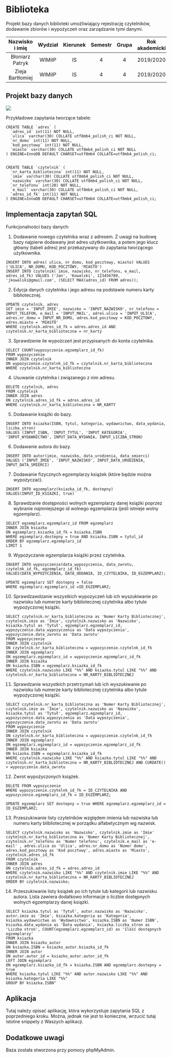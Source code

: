 # Biblioteka
Projekt bazy danych biblioteki umożliwiający rejestrację czytelników, dodawanie zbiorów i wypożyczeń oraz zarządzanie tymi danymi.

| Nazwisko i imię  | Wydział | Kierunek | Semestr | Grupa | Rok akademicki |
| :--------------: | :-----: | :------: | :-----: | :---: | :------------: |
| Błoniarz Patryk  | WIMiIP  | IS       |    4    |   4   | 2019/2020      |
| Zieja Bartłomiej | WIMiIP  | IS       |    4    |   4   | 2019/2020      |

## Projekt bazy danych
<img src="./biblioteka_bloniarz_zieja_projekt.svg">

Przykładowe zapytania tworzące tabele:
```mysql
CREATE TABLE `adres` (
  `adres_id` int(11) NOT NULL,
  `ulica` varchar(30) COLLATE utf8mb4_polish_ci NOT NULL,
  `nr_domu` int(11) NOT NULL,
  `kod_pocztowy` int(11) NOT NULL,
  `miasto` varchar(30) COLLATE utf8mb4_polish_ci NOT NULL
) ENGINE=InnoDB DEFAULT CHARSET=utf8mb4 COLLATE=utf8mb4_polish_ci;


CREATE TABLE `czytelnik` (
  `nr_karta_biblioteczna` int(11) NOT NULL,
  `imie` varchar(30) COLLATE utf8mb4_polish_ci NOT NULL,
  `nazwisko` varchar(30) COLLATE utf8mb4_polish_ci NOT NULL,
  `nr_telefonu` int(20) NOT NULL,
  `e_mail` varchar(30) COLLATE utf8mb4_polish_ci NOT NULL,
  `adres_id_fk` int(11) NOT NULL
) ENGINE=InnoDB DEFAULT CHARSET=utf8mb4 COLLATE=utf8mb4_polish_ci;
```

## Implementacja zapytań SQL
Funkcjonalności bazy danych:

1. Dodawanie nowego czytelnika wraz z adresem. Z uwagi na budowę bazy najpierw dodawany jest adres użytkownika, a potem jego klucz główny (tabeli adres) jest przekazywany do zapytania tworzącego użytkownika.
```mysql
INSERT INTO adres( ulica, nr_domu, kod_pocztowy, miasto) VALUES ('ULICA', NR_DOMU, KOD_POCZTOWY, 'MIASTO')
INSERT INTO czytelnik( imie, nazwisko, nr_telefonu, e_mail, adres_id_fk) VALUES ('Jan', 'Kowalski', 123456789, 'jkowalski@gmail.com', (SELECT MAX(adres_id) FROM adres));
```

2. Edycja danych czytelnika i jego adresu na podstawie numeru karty bibliotecznej.
```mysql
UPDATE czytelnik, adres
SET imie = 'INPUT_IMIE', nazwisko = 'INPUT_NAZWISKO', nr_telefonu = INPUT_TELEFON, e_mail = 'INPUT_MAIL', adres.ulica = 'INPUT_ULICA', adres.nr_domu = INPUT_NR_DOMU, adres.kod_pocztowy = KOD_POCZTOWY, adres.miasto = 'MIASTO'
WHERE czytelnik.adres_id_fk = adres.adres_id AND czytelnik.nr_karta_biblioteczna = nr_karty
```

3. Sprawdzenie ile wypożczeń jest przypisanych do konta czytelnika.
```mysql
SELECT COUNT(wypozyczenie.egzemplarz_id_fk) 
FROM wypozyczenie 
INNER JOIN czytelnik
ON wypozyczenie.czytelnk_id_fk = czytelnik.nr_karta_biblioteczna 
WHERE czytelnik.nr_karta_biblioteczna
```

4. Usuwanie czytelnika i związanego z nim adresu.
```mysql
DELETE czytelnik, adres 
FROM czytelnik 
INNER JOIN adres 
ON czytelnik.adres_id_fk = adres.adres_id
WHERE czytelnik.nr_karta_biblioteczna = NR_KARTY
```
5. Dodawanie książki do bazy.
```mysql
INSERT INTO ksiazka(ISBN, tytul, kategoria, wydawnictwo, data_wydania, liczba_stron)
VALUES (INPUT_ISBN, 'INPUT_TYTUL', 'INPUT_KATEGORIA', 'INPUT_WYDAWNICTWO', INPUT_DATA_WYDANIA, INPUT_LICZBA_STRON)
```

6. Dodawanie autora do bazy.
```mysql
INSERT INTO autor(imie, nazwisko, data_urodzenia, data_smierci)
VALUES ('INPUT_IMIE', 'INPUT_NAZWISKO', INPUT_DATA_URODZENIA, INPUT_DATA_SMIERCI)
```

7. Dodawanie fizycznych egzemplarzy książek (które będzie można wypożyczać).
```mysql
INSERT INTO egzemplarz(ksiazka_id_fk, dostepny) 
VALUES(INPUT_ID_KSIAZKI, true)
```

8. Sprawdzanie dostępności wolnych egzemplarzy danej książki poprzez wybranie najmniejszego id wolnego egzemplarza (jeśli istnieje wolny egzemplarz).
```mysql
SELECT egzemplarz.egzemplarz_id FROM egzemplarz 
INNER JOIN ksiazka
ON egzemplarz.ksiazka_id_fk = ksiazka.ISBN 
WHERE egzemplarz.dostepny = true AND ksiazka.ISBN = tytul_id
ORDER BY egzemplarz.egzemplarz_id
LIMIT 1
```

9. Wypożyczanie egzemplarza książki przez czytelnika.
```mysql
INSERT INTO wypozyczenie(data_wypozyczenia, data_zwrotu, czytelnk_id_fk, egzemplarz_id_fk)
VALUES(DATA_WYPOZYCZENIA, DATA_ODDANIA, ID_CZYTELNIKA, ID_EGZEMPLARZ);

UPDATE egzemplarz SET dostepny = false 
WHERE egzemplarz.egzemplarz_id =ID_EGZEMPLARZ;
```

10. Sprawdzawdzanie wszystkich wypozyczeń lub ich wyszukiwanie po nazwisku lub numerze karty bibliotecznej czytelnika albo tytule wypożyczonej książki. 
```mysql
SELECT czytelnik.nr_karta_biblioteczna as 'Numer Karty Bibliotecznej', czytelnik.imie as 'Imie', czytelnik.nazwisko as 'Nazwisko', ksiazka.tytul as 'Tytuł', egzemplarz.egzemplarz_id, wypozyczenie.data_wypozyczenia as 'Data wypożyczenia', wypozyczenie.data_zwrotu as 'Data zwrotu'
FROM wypozyczenie 
INNER JOIN czytelnik 
ON czytelnik.nr_karta_biblioteczna = wypozyczenie.czytelnk_id_fk
INNER JOIN egzemplarz 
ON egzemplarz.egzemplarz_id = wypozyczenie.egzemplarz_id_fk
INNER JOIN ksiazka 
ON ksiazka.ISBN = egzemplarz.ksiazka_id_fk
WHERE czytelnik.nazwisko LIKE "%%" AND ksiazka.tytul LIKE "%%" AND czytelnik.nr_karta_biblioteczna = NR_KARTY_BIBLIOTECZNEJ
```

11. Sprawdzanie wszystkich przetrzymań lub ich wyszukiwanie po nazwisku lub numerze karty bibliotecznej czytelnika albo tytule wypożyczonej książki.
```mysql
SELECT czytelnik.nr_karta_biblioteczna as 'Numer Karty Bibliotecznej', czytelnik.imie as 'Imie', czytelnik.nazwisko as 'Nazwisko', ksiazka.tytul as 'Tytuł', egzemplarz.egzemplarz_id, wypozyczenie.data_wypozyczenia as 'Data wypożyczenia', wypozyczenie.data_zwrotu as 'Data zwrotu'
FROM wypozyczenie 
INNER JOIN czytelnik 
ON czytelnik.nr_karta_biblioteczna = wypozyczenie.czytelnk_id_fk
INNER JOIN egzemplarz 
ON egzemplarz.egzemplarz_id = wypozyczenie.egzemplarz_id_fk
INNER JOIN ksiazka 
ON ksiazka.ISBN = egzemplarz.ksiazka_id_fk
WHERE czytelnik.nazwisko LIKE "%%" AND ksiazka.tytul LIKE "%%" AND czytelnik.nr_karta_biblioteczna = NR_KARTY_BIBLIOTECZNEJ AND CURDATE() > wypozyczenie.data_zwrotu
```

12. Zwrot wypożyczonych książek.
```mysql
DELETE FROM wypozyczenie
WHERE wypozyczenie.czytelnk_id_fk = ID_CZYTELNIKA AND wypozyczenie.egzemplarz_id_fk = ID_EGZEMPLARZ;

UPDATE egzemplarz SET dostepny = true WHERE egzemplarz.egzemplarz_id = ID_EGZEMPLARZ;
```

13. Przeszukiwanie listy czytelników względem imienia lub nazwiska lub numeru karty blibliotecznej w porządku alfabetycznym wg nazwisk.
```mysql
SELECT czytelnik.nazwisko as 'Nazwisko', czytelnik.imie as 'Imie' czytelnik.nr_karta_biblioteczna as 'Numer Karty Bibliotecznej', czytelnik.nr_telefonu as 'Numer telefonu', czytelnik.e_mail as 'e-mail' , adres.ulica as 'Ulica', adres.nr_domu as 'Numer domu', adres.kod_pocztowy as 'Kod pocztowy', adres.miasto as 'Miasto', czytelnik.adres_id_fk 
FROM czytelnik
INNER JOIN adres 
ON czytelnik.adres_id_fk = adres.adres_id
WHERE czytelnik.nazwisko LIKE "%%" AND czytelnik.imie LIKE "%%" AND czytelnik.nr_karta_biblioteczna = NR_KARTY_BIBLIOTECZNEJ
ORDER BY czytelnik.nazwisko;
```

14. Przeszukiwanie listy książek po ich tytule lub kategorii lub nazwisku autora. Lista zawiera dodatkowo informacje o liczbie dostępnych wolnych egzemplarzy danej ksiązki.
```mysql
SELECT ksiazka.tytul as 'Tytuł', autor.nazwisko as 'Nazwisko', autor.imie as 'Imie', ksiazka.kategoria as 'Kategoria', ksiazka.wydawnictwo as 'Wydawnictwo', ksiazka.ISBN as 'Numer ISBN', ksiazka.data_wydania as 'Data wydania', ksiazka.liczba_stron as 'Liczba stron', COUNT(egzemplarz.egzemplarz_id) as 'Ilość dostępnych egzemplarzy' 
FROM ksiazka 
INNER JOIN ksiazko_autor 
ON ksiazka.ISBN = ksiazko_autor.ksiazka_id_fk
INNER JOIN autor 
ON autor.autor_id = ksiazko_autor.autor_id_fk
LEFT JOIN egzemplarz 
ON egzemplarz.ksiazka_id_fk = ksiazka.ISBN AND egzemplarz.dostepny = true
WHERE ksiazka.tytul LIKE "%%" AND autor.nazwisko LIKE "%%" AND ksiazka.kategoria LIKE "%%" 
GROUP BY ksiazka.ISBN"
```

## Aplikacja
Tutaj należy opisać aplikację, która wykorzystuje zapytania SQL z poprzedniego kroku. Można, jednak nie jest to konieczne, wrzucić tutaj istotne snippety z Waszych aplikacji.

## Dodatkowe uwagi
Baza została stworzona przy pomocy phpMyAdmin.
